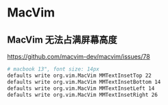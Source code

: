 # MacVim

## MacVim 无法占满屏幕高度

https://github.com/macvim-dev/macvim/issues/78

```bash
# macbook 13", font size: 14px
defaults write org.vim.MacVim MMTextInsetTop 22
defaults write org.vim.MacVim MMTextInsetBottom 14
defaults write org.vim.MacVim MMTextInsetLeft 14
defaults write org.vim.MacVim MMTextInsetRight 26
```
